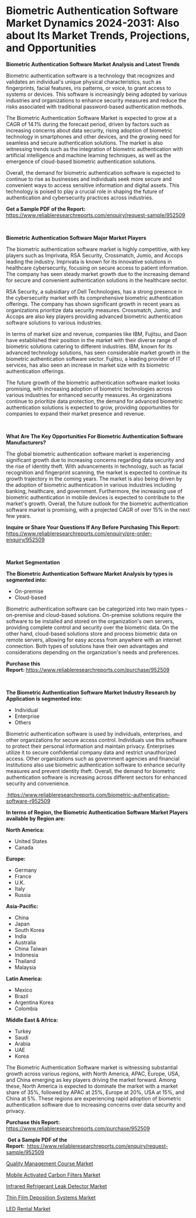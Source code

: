 <p><h1>Biometric Authentication Software Market Dynamics 2024-2031: Also about Its Market Trends, Projections, and Opportunities</h1></p><p><strong>Biometric Authentication Software Market Analysis and Latest Trends</strong></p>
<p><p>Biometric authentication software is a technology that recognizes and validates an individual's unique physical characteristics, such as fingerprints, facial features, iris patterns, or voice, to grant access to systems or devices. This software is increasingly being adopted by various industries and organizations to enhance security measures and reduce the risks associated with traditional password-based authentication methods.</p><p>The Biometric Authentication Software Market is expected to grow at a CAGR of 14.1% during the forecast period, driven by factors such as increasing concerns about data security, rising adoption of biometric technology in smartphones and other devices, and the growing need for seamless and secure authentication solutions. The market is also witnessing trends such as the integration of biometric authentication with artificial intelligence and machine learning techniques, as well as the emergence of cloud-based biometric authentication solutions.</p><p>Overall, the demand for biometric authentication software is expected to continue to rise as businesses and individuals seek more secure and convenient ways to access sensitive information and digital assets. This technology is poised to play a crucial role in shaping the future of authentication and cybersecurity practices across industries.</p></p>
<p><strong>Get a Sample PDF of the Report:&nbsp;</strong> <a href="https://www.reliableresearchreports.com/enquiry/request-sample/952509">https://www.reliableresearchreports.com/enquiry/request-sample/952509</a></p>
<p>&nbsp;</p>
<p><strong>Biometric Authentication Software Major Market Players</strong></p>
<p><p>The biometric authentication software market is highly competitive, with key players such as Imprivata, RSA Security, Crossmatch, Jumio, and Accops leading the industry. Imprivata is known for its innovative solutions in healthcare cybersecurity, focusing on secure access to patient information. The company has seen steady market growth due to the increasing demand for secure and convenient authentication solutions in the healthcare sector.</p><p>RSA Security, a subsidiary of Dell Technologies, has a strong presence in the cybersecurity market with its comprehensive biometric authentication offerings. The company has shown significant growth in recent years as organizations prioritize data security measures. Crossmatch, Jumio, and Accops are also key players providing advanced biometric authentication software solutions to various industries.</p><p>In terms of market size and revenue, companies like IBM, Fujitsu, and Daon have established their position in the market with their diverse range of biometric solutions catering to different industries. IBM, known for its advanced technology solutions, has seen considerable market growth in the biometric authentication software sector. Fujitsu, a leading provider of IT services, has also seen an increase in market size with its biometric authentication offerings.</p><p>The future growth of the biometric authentication software market looks promising, with increasing adoption of biometric technologies across various industries for enhanced security measures. As organizations continue to prioritize data protection, the demand for advanced biometric authentication solutions is expected to grow, providing opportunities for companies to expand their market presence and revenue.</p></p>
<p>&nbsp;</p>
<p><strong>What Are The Key Opportunities For Biometric Authentication Software Manufacturers?</strong></p>
<p><p>The global biometric authentication software market is experiencing significant growth due to increasing concerns regarding data security and the rise of identity theft. With advancements in technology, such as facial recognition and fingerprint scanning, the market is expected to continue its growth trajectory in the coming years. The market is also being driven by the adoption of biometric authentication in various industries including banking, healthcare, and government. Furthermore, the increasing use of biometric authentication in mobile devices is expected to contribute to the market's growth. Overall, the future outlook for the biometric authentication software market is promising, with a projected CAGR of over 15% in the next few years.</p></p>
<p><strong>Inquire or Share Your Questions If Any Before Purchasing This Report:</strong> <a href="https://www.reliableresearchreports.com/enquiry/pre-order-enquiry/952509">https://www.reliableresearchreports.com/enquiry/pre-order-enquiry/952509</a></p>
<p>&nbsp;</p>
<p><strong>Market Segmentation</strong></p>
<p><strong>The Biometric Authentication Software Market Analysis by types is segmented into:</strong></p>
<p><ul><li>On-premise</li><li>Cloud-based</li></ul></p>
<p><p>Biometric authentication software can be categorized into two main types - on-premise and cloud-based solutions. On-premise solutions require the software to be installed and stored on the organization's own servers, providing complete control and security over the biometric data. On the other hand, cloud-based solutions store and process biometric data on remote servers, allowing for easy access from anywhere with an internet connection. Both types of solutions have their own advantages and considerations depending on the organization's needs and preferences.</p></p>
<p><strong>Purchase this Report:&nbsp;</strong><a href="https://www.reliableresearchreports.com/purchase/952509">https://www.reliableresearchreports.com/purchase/952509</a></p>
<p>&nbsp;</p>
<p><strong>The Biometric Authentication Software Market Industry Research by Application is segmented into:</strong></p>
<p><ul><li>Individual</li><li>Enterprise</li><li>Others</li></ul></p>
<p><p>Biometric authentication software is used by individuals, enterprises, and other organizations for secure access control. Individuals use this software to protect their personal information and maintain privacy. Enterprises utilize it to secure confidential company data and restrict unauthorized access. Other organizations such as government agencies and financial institutions also use biometric authentication software to enhance security measures and prevent identity theft. Overall, the demand for biometric authentication software is increasing across different sectors for enhanced security and convenience.</p></p>
<p><a href="https://www.reliableresearchreports.com/biometric-authentication-software-r952509">&nbsp;https://www.reliableresearchreports.com/biometric-authentication-software-r952509</a></p>
<p><strong>In terms of Region, the Biometric Authentication Software Market Players available by Region are:</strong></p>
<p>
    <p> <strong> North America: </strong>
        <ul>
            <li>United States</li>
            <li>Canada</li>
        </ul>
        </p> 
    <p> <strong> Europe: </strong>
        <ul>
            <li>Germany</li>
            <li>France</li>
            <li>U.K.</li>
            <li>Italy</li>
            <li>Russia</li>
        </ul>
        </p> 
    <p> <strong> Asia-Pacific: </strong>
        <ul>
            <li>China</li>
            <li>Japan</li>
            <li>South Korea</li>
            <li>India</li>
            <li>Australia</li>
            <li>China Taiwan</li>
            <li>Indonesia</li>
            <li>Thailand</li>
            <li>Malaysia</li>
        </ul>
        </p> 
    <p> <strong> Latin America: </strong>
        <ul>
            <li>Mexico</li>
            <li>Brazil</li>
            <li>Argentina Korea</li>
            <li>Colombia</li>
        </ul>
        </p> 
    <p> <strong> Middle East & Africa: </strong>
        <ul>
            <li>Turkey</li>
            <li>Saudi</li>
            <li>Arabia</li>
            <li>UAE</li>
            <li>Korea</li>
        </ul>
    </p>
    </p>
<p><p>The Biometric Authentication Software market is witnessing substantial growth across various regions, with North America, APAC, Europe, USA, and China emerging as key players driving the market forward. Among these, North America is expected to dominate the market with a market share of 35%, followed by APAC at 25%, Europe at 20%, USA at 15%, and China at 5%. These regions are experiencing rapid adoption of biometric authentication software due to increasing concerns over data security and privacy.</p></p>
<p><strong>Purchase this Report: </strong><a href="https://www.reliableresearchreports.com/purchase/952509">https://www.reliableresearchreports.com/purchase/952509</a></p>
<p>&nbsp;<strong>Get a Sample PDF of the Report:&nbsp;&nbsp;</strong><a href="https://www.reliableresearchreports.com/enquiry/request-sample/952509">https://www.reliableresearchreports.com/enquiry/request-sample/952509</a></p>
<p><strong></strong></p>
<p><p><a href="https://github.com/qqkvdkuc33/Market-Research-Report-List-1/blob/main/quality-management-course-market.md">Quality Management Course Market</a></p><p><a href="https://medium.com/@michael.parsons65654/comprehensive-analysis-of-the-global-mobile-activated-carbon-filters-market-growth-trends-market-10c561ed4017">Mobile Activated Carbon Filters Market</a></p><p><a href="https://medium.com/@cearranry14/infrared-refrigerant-leak-detector-market-forecasts-market-trends-and-impact-analysis-2024-1940f1a7bdfd">Infrared Refrigerant Leak Detector Market</a></p><p><a href="https://medium.com/@ivethfonsecal57/global-thin-film-deposition-systems-industry-types-applications-market-players-regional-growth-aa7f106cb6df">Thin Film Deposition Systems Market</a></p><p><a href="https://github.com/pizolina/Market-Research-Report-List-5/blob/main/led-rental-market.md">LED Rental Market</a></p></p>